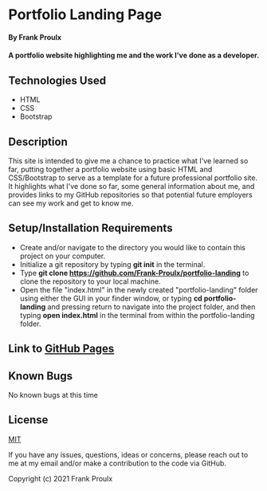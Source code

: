 # Portfolio Landing Page

#### By Frank Proulx

#### A portfolio website highlighting me and the work I've done as a developer.

## Technologies Used

* HTML
* CSS
* Bootstrap

## Description

This site is intended to give me a chance to practice what I've learned so far, putting together a portfolio website using basic HTML and CSS/Bootstrap to serve as a template for a future professional portfolio site. It highlights what I've done so far, some general information about me, and provides links to my GitHub repositories so that potential future employers can see my work and get to know me.

## Setup/Installation Requirements

* Create and/or navigate to the directory you would like to contain this project on your computer.
* Initialize a git repository by typing **git init** in the terminal.
* Type **git clone https://github.com/Frank-Proulx/portfolio-landing** to clone the repository to your local machine.
* Open the file "index.html" in the newly created "portfolio-landing" folder using either the GUI in your finder window, or typing **cd portfolio-landing** and pressing return to navigate into the project folder, and then typing **open index.html** in the terminal from within the portfolio-landing folder.  

## Link to [GitHub Pages](Frank-Proulx.github.io/portfolio-landing)

## Known Bugs

No known bugs at this time

## License

[MIT](https://opensource.org/licenses/MIT)

If you have any issues, questions, ideas or concerns, please reach out to me at my email and/or make a contribution to the code via GitHub.

Copyright (c) 2021 Frank Proulx